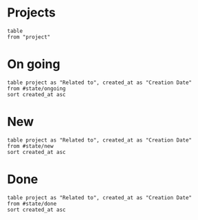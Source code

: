 # Projects
```dataview
table
from "project"
```

# On going
```dataview 
table project as "Related to", created_at as "Creation Date"
from #state/ongoing
sort created_at asc
```
# New
```dataview 
table project as "Related to", created_at as "Creation Date"
from #state/new
sort created_at asc
```
# Done
```dataview 
table project as "Related to", created_at as "Creation Date"
from #state/done
sort created_at asc
```